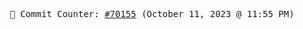 <p align="center">
    <samp>
        📮 Commit Counter: <a href="https://github.com/Javascript-void0/Javascript-void0/commits/main">#70155</a> (October 11, 2023 @ 11:55 PM)
    </samp>
</p>